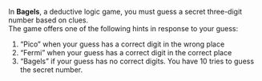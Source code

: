 In **Bagels**, a deductive logic game, you must guess a secret three-digit number based on clues.   
The game offers one of the following hints in response to your guess:

1. “Pico” when your guess has a correct digit in the wrong place  
2. “Fermi” when your guess has a correct digit in the correct place  
3. “Bagels” if your guess has no correct digits. You have 10 tries to guess the secret number.

